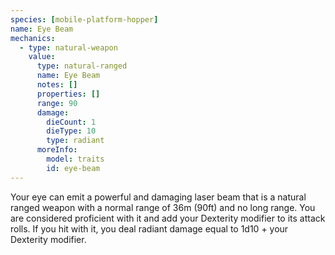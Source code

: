 ```yaml
---
species: [mobile-platform-hopper]
name: Eye Beam
mechanics:
  - type: natural-weapon
    value:
      type: natural-ranged
      name: Eye Beam
      notes: []
      properties: []
      range: 90
      damage:
        dieCount: 1
        dieType: 10
        type: radiant
      moreInfo:
        model: traits
        id: eye-beam
---
```

Your eye can emit a powerful and damaging laser beam that is a natural ranged weapon with a normal range of 36m (90ft)
and no long range. You are considered proficient with it and add your Dexterity modifier to its attack rolls. If you
hit with it, you deal radiant damage equal to 1d10 + your Dexterity modifier.
